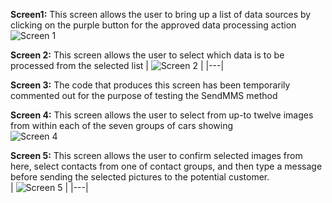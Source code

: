  **Screen1:** This screen allows the user to bring up a list of data sources by clicking on the purple button for the approved data processing action
![Screen 1](https://github.com/user-attachments/assets/752c8659-e666-4274-84e8-37a2bc432031)  

**Screen 2:** This screen allows the user to select which data is to be processed from the selected list
| ![Screen 2](https://github.com/user-attachments/assets/ff5b5c5a-da9d-4739-97e5-5e2772eebd02) |
|---|

**Screen 3:** The code that produces this screen has been temporarily commented out for the purpose of testing the SendMMS method

**Screen 4:** This screen allows the user to select from up-to twelve images from within each of the seven groups of cars showing  
![Screen 4](https://github.com/user-attachments/assets/7998fadc-6858-468c-884c-f73c7e0d7ada)

**Screen 5:** This screen allows the user to confirm selected images from here, select contacts from one of contact groups, and then type a message before sending the selected pictures to the potential customer.  
| ![Screen 5](https://github.com/user-attachments/assets/9ea7e461-b105-42f6-a2de-b2cf5ae3241b) |
|---|
